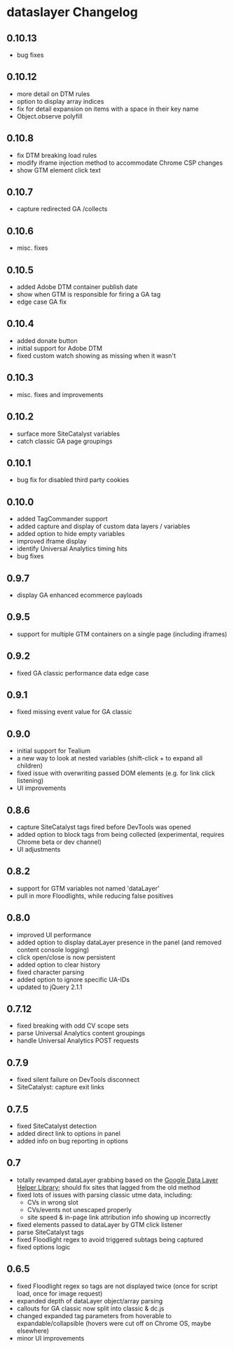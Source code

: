 dataslayer Changelog
====================
0.10.13
-------
+ bug fixes

0.10.12
------
+ more detail on DTM rules
+ option to display array indices
+ fix for detail expansion on items with a space in their key name
+ Object.observe polyfill

0.10.8
------
+ fix DTM breaking load rules
+ modify iframe injection method to accommodate Chrome CSP changes
+ show GTM element click text

0.10.7
------
+ capture redirected GA /collects

0.10.6
------
+ misc. fixes

0.10.5
------
+ added Adobe DTM container publish date
+ show when GTM is responsible for firing a GA tag
+ edge case GA fix

0.10.4
------
+ added donate button
+ initial support for Adobe DTM
+ fixed custom watch showing as missing when it wasn't

0.10.3
------
+ misc. fixes and improvements

0.10.2
------
+ surface more SiteCatalyst variables
+ catch classic GA page groupings

0.10.1
------
+ bug fix for disabled third party cookies

0.10.0
------
+ added TagCommander support
+ added capture and display of custom data layers / variables
+ added option to hide empty variables
+ improved iframe display
+ identify Universal Analytics timing hits
+ bug fixes

0.9.7
-----
+ display GA enhanced ecommerce payloads

0.9.5
-----
+ support for multiple GTM containers on a single page (including iframes)

0.9.2
-----
+ fixed GA classic performance data edge case

0.9.1
-----
+ fixed missing event value for GA classic

0.9.0
-----
+ initial support for Tealium
+ a new way to look at nested variables (shift-click + to expand all children)
+ fixed issue with overwriting passed DOM elements (e.g. for link click listening)
+ UI improvements

0.8.6
-----
+ capture SiteCatalyst tags fired before DevTools was opened
+ added option to block tags from being collected (experimental, requires Chrome beta or dev channel)
+ UI adjustments

0.8.2
-----
+ support for GTM variables not named 'dataLayer'
+ pull in more Floodlights, while reducing false positives

0.8.0
-----
+ improved UI performance
+ added option to display dataLayer presence in the panel (and removed content console logging)
+ click open/close is now persistent
+ added option to clear history
+ fixed character parsing
+ added option to ignore specific UA-IDs
+ updated to jQuery 2.1.1

0.7.12
------
+ fixed breaking with odd CV scope sets
+ parse Universal Analytics content groupings
+ handle Universal Analytics POST requests

0.7.9
-----
+ fixed silent failure on DevTools disconnect
+ SiteCatalyst: capture exit links

0.7.5
-----
+ fixed SiteCatalyst detection
+ added direct link to options in panel
+ added info on bug reporting in options

0.7
---
+ totally revamped dataLayer grabbing based on the [Google Data Layer Helper Library](https://github.com/google/data-layer-helper); should fix sites that lagged from the old method
+ fixed lots of issues with parsing classic utme data, including:
    + CVs in wrong slot
    + CVs/events not unescaped properly
    + site speed & in-page link attribution info showing up incorrectly
+ fixed elements passed to dataLayer by GTM click listener
+ parse SiteCatalyst tags
+ fixed Floodlight regex to avoid triggered subtags being captured
+ fixed options logic

0.6.5
-----
+ fixed Floodlight regex so tags are not displayed twice (once for script load, once for image request)
+ expanded depth of dataLayer object/array parsing
+ callouts for GA classic now split into classic & dc.js
+ changed expanded tag parameters from hoverable to expandable/collapsible (hovers were cut off on Chrome OS, maybe elsewhere)
+ minor UI improvements
